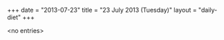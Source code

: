 +++
date = "2013-07-23"
title = "23 July 2013 (Tuesday)"
layout = "daily-diet"
+++

<p>&lt;no entries&gt;</p>